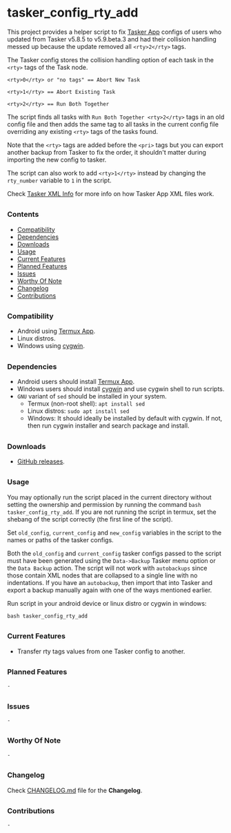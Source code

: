 # tasker_config_rty_add

This project provides a helper script to fix [Tasker App] configs of users who updated from Tasker v5.8.5 to v5.9.beta.3 and had their collision handling messed up because the update removed all `<rty>2</rty>` tags.

The Tasker config stores the collision handling option of each task in the `<rty>` tags of the Task node.

```
<rty>0</rty> or "no tags" == Abort New Task

<rty>1</rty> == Abort Existing Task

<rty>2</rty> == Run Both Together
```

The script finds all tasks with `Run Both Together <rty>2</rty>` tags in an old config file and then adds the same tag to all tasks in the current config file overriding any existing `<rty>` tags of the tasks found.

Note that the `<rty>` tags are added before the `<pri>` tags but you can export another backup from Tasker to fix the order, it shouldn't matter during importing the new config to tasker.

The script can also work to add `<rty>1</rty>` instead by changing the `rty_number` variable to `1` in the script.

Check [Tasker XML Info] for more info on how Tasker App XML files work.
##


### Contents
- [Compatibility](#Compatibility)
- [Dependencies](#Dependencies)
- [Downloads](#Downloads)
- [Usage](#Usage)
- [Current Features](#Current-Features)
- [Planned Features](#Planned-Features)
- [Issues](#Issues)
- [Worthy Of Note](#Worthy-Of-Note)
- [Changelog](#Changelog)
- [Contributions](#Contributions)
##


### Compatibility

- Android using [Termux App].
- Linux distros.
- Windows using [cygwin].
##


### Dependencies

- Android users should install [Termux App].
- Windows users should install [cygwin] and use cygwin shell to run scripts.
- `GNU` variant of `sed` should be installed in your system.
  - Termux (non-root shell): `apt install sed`
  - Linux distros: `sudo apt install sed`
  - Windows: It should ideally be installed by default with cygwin. If not, then run cygwin installer and search package and install.
##


### Downloads

- [GitHub releases](https://github.com/agnostic-apollo/Tasker-Random-Stuff/releases).
##


### Usage

You may optionally run the script placed in the current directory without setting the ownership and permission by running the command `bash tasker_config_rty_add`.
If you are not running the script in termux, set the shebang of the script correctly (the first line of the script).

Set `old_config`, `current_config` and `new_config` variables in the script to the names or paths of the tasker configs.

Both the `old_config` and `current_config` tasker configs passed to the script must have been generated using the `Data->Backup` Tasker menu option or the `Data Backup` action. The script will not work with `autobackups` since those contain XML nodes that are collapsed to a single line with no indentations. If you have an `autobackup`, then import that into Tasker and export a backup manually again with one of the ways mentioned earlier.

Run script in your android device or linux distro or cygwin in windows:
```
bash tasker_config_rty_add
```
##


### Current Features

- Transfer rty tags values from one Tasker config to another.
##


### Planned Features

`-`
##


### Issues

`-`
##


### Worthy Of Note

`-`
##


### Changelog

Check [CHANGELOG.md](../CHANGELOG.md) file for the **Changelog**.
##


### Contributions

`-`
##


[Tasker App]: https://play.google.com/store/apps/details?id=net.dinglisch.android.taskerm
[Tasker XML Info]: https://github.com/Taskomater/Tasker-XML-Info
[Termux App]: https://github.com/termux/termux-app
[cygwin]: https://cygwin.com/index.html
